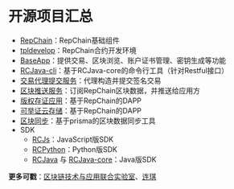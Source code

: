 # 开源项目汇总

* [RepChain](https://gitee.com/BTAJL/repchain)：RepChain基础组件
* [tpldevelop](https://gitee.com/BTAJL/repchain-tpldevelop)：RepChain合约开发环境
* [BaseApp](https://gitee.com/linkel/bar)：提供交易、区块浏览、账户证书管理、密钥生成等功能
* [RCJava-cli](https://gitee.com/BTAJL/rcjava-cli)：基于RCJava-core的命令行工具（针对Restful接口）
* [交易代理提交服务](https://gitee.com/linkel/repchain-tx-proxy-service)：代理构造并提交签名交易
* [区块推送服务](https://gitee.com/linkel/repchain-block-courier)：订阅RepChain区块数据，并推送给应用方
* [版权存证应用](https://gitee.com/linkel/CRBBV1.0)：基于RepChain的DAPP
* [可举证云存储](https://gitee.com/JayTsang/bar)：基于RepChain的DAPP
* [区块同步](https://gitee.com/BTAJL/repchain-synchronizer)：基于prisma的区块数据同步工具
* SDK
  * [RCJs](https://gitee.com/BTAJL/RCJS)：JavaScript版SDK
  * [RCPython](https://gitee.com/BTAJL/RCPython)：Python版SDK
  * [RCJava](https://gitee.com/BTAJL/RCJava) 与 [RCJava-core](https://gitee.com/BTAJL/RCJava-core)：Java版SDK


**更多可戳**：[区块链技术与应用联合实验室](https://gitee.com/BTAJL)、[连琪](https://gitee.com/linkel)